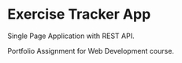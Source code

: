 # Exercise Tracker App
Single Page Application with REST API.

Portfolio Assignment for Web Development course.
